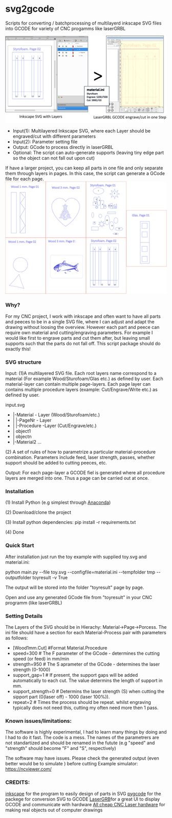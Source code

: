 # svg2gcode
Scripts for converting / batchprocessing of multilayerd inkscape SVG files into GCODE for variety of CNC progamms like laserGRBL

<img width ="800px" src="doc/step.svg"/>

- Input(1): Multilayered Inkscape SVG, where each Layer should be engraved/cut with different parameters
- Input(2): Parameter setting file
- Output: GCode to process directly in laserGRBL
- Optional: The script can auto-generate supports (leaving tiny edge part so the object can not fall out upon cut)


If have a larger project, you can keep all parts in one file and only separate them through layers in pages. In this case, the script can generate a GCode file for each page.
<img src="toy.svg"/>

### Why?
For my CNC project, I work with inkscape  and often want to have all parts and peeces to be in a single SVG file, where I can adjust and adapt the drawing without loosing the overview. However each part and peece can require own material and cutting/engraving parameters. For example I would like first to engrave parts and cut them after, but leaving small supports such that the parts do not fall off. This script package should do exactly this!


### SVG structure

Input:
  (1)A multilayered SVG file. Each root layers name correspond to a material (For example Wood/Sturofoam/Glas etc.) as defined by user. Each material-layer can contain multiple page-layers. Each page layer can contains multiple procedure layers (example: Cut/Engrave/Write etc.) as defined by user.
 
 input.svg
  - |-Material - Layer (Wood/Sturofoam/etc.)
  - |    |-PageNr - Layer
  - |        |-Procedure -Layer (Cut/Engrave/etc.)
  - |            object1
  - |            objectn
  - |-Material2 ... 
            
  (2) A set of rules of how to parametrize a particular material-procedure combination. Parameters include feed, laser strength, passes, whether support should be added to cutting peeces, etc.

Output:
  For each page-layer a GCODE fiel is generated where all procedure layers are merged into one. Thus a page can be carried out at once.



### Installation

(1) Install Python (e.g simplest through <a href="https://www.anaconda.com/products/individual">Anaconda</a>)

(2) Download/clone the project 

(3) Install python dependencies:
pip install -r requirements.txt

(4) Done

### Quick Start
After installation just run the toy example with supplied toy.svg and material.ini:

python main.py --file toy.svg --configfile=material.ini --tempfolder tmp --outputfolder toyresult -v True

The output will be stored into the folder "toyresult" page by page.

Open and use any generated GCode file from "toyresult" in your CNC programm (like laserGRBL)

### Setting Details
The Layers of the SVG should be in Hierachy: Material->Page->Porcess. The ini file should have a section for each Material-Process pair with parameters as follows:

- [Wood1mm.Cut] #Format Material.Procedure
- speed=300 # The F parameter of the GCode - determines the cutting speed (or feed) in mm/min
- strength=950 # The S aprameter of the GCode - determines the laser strength (0-1000) 
- support_gap=1 # If present, the support gaps will be added automatically to each cut. The value determins the length of support in mm.
- support_strength=0 # Determins the laser strength (S) when cutting the sipport part (0(laser off) - 1000 (laser 100%)).
- repeat=2 # Times the process should be repeat. whilst engraving typically does not need this, cutting my often need more then 1 pass.


### Known issues/limitations:
The software is highly experimental, I had to learn many things by doing and I had to do it fast. The code is a mess. The names of the parametrers are not standartized and should be renamed in the futute (e.g "speed" and "strength" should become "F" and "S", respectively)

The software may have issues. Please check the generated output (even better would be to simulate ) before cutting
Example simulator: https://ncviewer.com/


### CREDITS:
<a href="https://inkscape.org/">inkscape</a> for the program to easily design of parts in SVG
<a href="https://pypi.org/project/pygcode/">pygcode</a> for the packege for conversion SVG to GCODE
<a href="https://github.com/arkypita/LaserGRBL">LaserGRB</a>for a great UI to display GCODE and communicate with hardware
<a href="https://www.ebay.de/sch/i.html?_from=R40&_trksid=p2380057.m570.l1313&_nkw=cnc+laser&_sacat=0">All cheap CNC Laser hardware</a> for making real objects out of computer drawings

